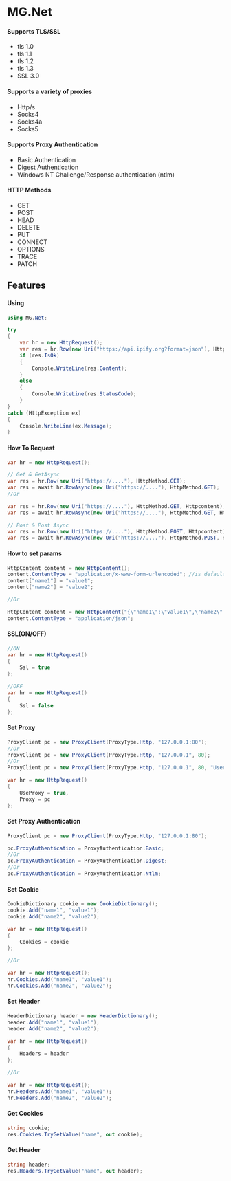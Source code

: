 # MG.Net
#### Supports TLS/SSL 
- tls 1.0
- tls 1.1
- tls 1.2
- tls 1.3
- SSL 3.0

#### Supports a variety of proxies
- Http/s
- Socks4
- Socks4a
- Socks5

#### Supports Proxy Authentication
- Basic Authentication
- Digest Authentication
- Windows NT Challenge/Response authentication (ntlm)

#### HTTP Methods
- GET
- POST
- HEAD
- DELETE
- PUT
- CONNECT
- OPTIONS
- TRACE
- PATCH

## Features
#### Using
```csharp
using MG.Net;

try
{
    var hr = new HttpRequest();
    var res = hr.Row(new Uri("https://api.ipify.org?format=json"), HttpMethod.GET);
    if (res.IsOk)
    {
        Console.WriteLine(res.Content);
    }
    else
    {
        Console.WriteLine(res.StatusCode);
    }
}
catch (HttpException ex)
{
    Console.WriteLine(ex.Message);
}
```
#### How To Request
````csharp
var hr = new HttpRequest();

// Get & GetAsync
var res = hr.Row(new Uri("https://...."), HttpMethod.GET);
var res = await hr.RowAsync(new Uri("https://...."), HttpMethod.GET);
//Or

var res = hr.Row(new Uri("https://...."), HttpMethod.GET, Httpcontent);
var res = await hr.RowAsync(new Uri("https://...."), HttpMethod.GET, Httpcontent);

// Post & Post Async
var res = hr.Row(new Uri("https://...."), HttpMethod.POST, Httpcontent);
var res = await hr.RowAsync(new Uri("https://...."), HttpMethod.POST, Httpcontent);

````

#### How to set params
```csharp
HttpContent content = new HttpContent();
content.ContentType = "application/x-www-form-urlencoded"; //is default
content["name1"] = "value1";
content["name2"] = "value2";

//Or

HttpContent content = new HttpContent("{\"name1\":\"value1\",\"name2\":\"value2\"}");
content.ContentType = "application/json";
```

#### SSL(ON/OFF)
```csharp
//ON
var hr = new HttpRequest()
{
    Ssl = true
};

//OFF
var hr = new HttpRequest()
{
    Ssl = false
};
```

#### Set Proxy
````csharp
ProxyClient pc = new ProxyClient(ProxyType.Http, "127.0.0.1:80");
//Or
ProxyClient pc = new ProxyClient(ProxyType.Http, "127.0.0.1", 80);
//Or
ProxyClient pc = new ProxyClient(ProxyType.Http, "127.0.0.1", 80, "User", "Pass");

var hr = new HttpRequest()
{
    UseProxy = true,
    Proxy = pc
};
````

#### Set Proxy Authentication
````csharp
ProxyClient pc = new ProxyClient(ProxyType.Http, "127.0.0.1:80");

pc.ProxyAuthentication = ProxyAuthentication.Basic;
//Or
pc.ProxyAuthentication = ProxyAuthentication.Digest;
//Or
pc.ProxyAuthentication = ProxyAuthentication.Ntlm;
````

#### Set Cookie
```csharp
CookieDictionary cookie = new CookieDictionary();
cookie.Add("name1", "value1");
cookie.Add("name2", "value2");

var hr = new HttpRequest()
{
    Cookies = cookie
};

//Or

var hr = new HttpRequest();
hr.Cookies.Add("name1", "value1");
hr.Cookies.Add("name2", "value2");
```

#### Set Header
```csharp
HeaderDictionary header = new HeaderDictionary();
header.Add("name1", "value1");
header.Add("name2", "value2");

var hr = new HttpRequest()
{
    Headers = header
};

//Or

var hr = new HttpRequest();
hr.Headers.Add("name1", "value1");
hr.Headers.Add("name2", "value2");
```

#### Get Cookies
````csharp
string cookie;
res.Cookies.TryGetValue("name", out cookie);
````

#### Get Header
````csharp
string header;
res.Headers.TryGetValue("name", out header);
````
